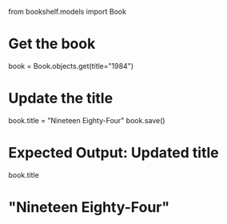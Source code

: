 from bookshelf.models import Book

# Get the book

book = Book.objects.get(title="1984")

# Update the title

book.title = "Nineteen Eighty-Four"
book.save()

# Expected Output: Updated title

book.title

# "Nineteen Eighty-Four"
